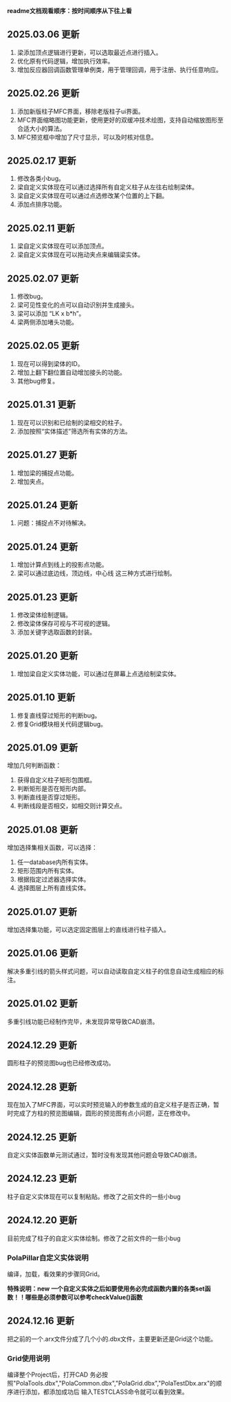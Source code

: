 **readme文档观看顺序：按时间顺序从下往上看**

## 2025.03.06 更新

1. 梁添加顶点逻辑进行更新，可以选取最近点进行插入。
2. 优化原有代码逻辑，增加执行效率。
3. 增加反应器回调函数管理单例类，用于管理回调，用于注册、执行任意响应。

## 2025.02.26 更新

1. 添加新版柱子MFC界面，移除老版柱子ui界面。
2. MFC界面缩略图功能更新，使用更好的双缓冲技术绘图，支持自动缩放图形至合适大小的算法。
3. MFC预览框中增加了尺寸显示，可以及时核对信息。

## 2025.02.17 更新

1. 修改各类小bug。
2. 梁自定义实体现在可以通过选择所有自定义柱子从左往右绘制梁体。
3. 梁自定义实体现在可以通过点选修改某个位置的上下翻。
4. 添加点排序功能。

## 2025.02.11 更新

1. 梁自定义实体现在可以添加顶点。
2. 梁自定义实体现在可以拖动夹点来编辑梁实体。

## 2025.02.07 更新

1. 修改bug。
2. 梁可见性变化的点可以自动识别并生成接头。
3. 梁可以添加 “LK x  b*h”。
4. 梁两侧添加堵头功能。

## 2025.02.05 更新

1. 现在可以得到梁体的ID。
2. 增加上翻下翻位置自动增加接头的功能。
3. 其他bug修复。

## 2025.01.31 更新

1. 现在可以识别和已绘制的梁相交的柱子。
2. 添加按照“实体描述”筛选所有实体的方法。

## 2025.01.27 更新

1. 增加梁的捕捉点功能。
2. 增加夹点。

## 2025.01.24 更新

1. 问题：捕捉点不对待解决。

## 2025.01.24 更新

1. 增加计算点到线上的投影点功能。
2. 梁可以通过底边线，顶边线，中心线 这三种方式进行绘制。

## 2025.01.23 更新

1. 修改梁体绘制逻辑。
2. 修改梁体保存可视与不可视的逻辑。
3. 添加关键字选取函数的封装。

## 2025.01.20 更新

1. 增加梁自定义实体功能，可以通过在屏幕上点选绘制梁实体。

## 2025.01.10 更新

1. 修复直线穿过矩形的判断bug。
2. 修复Grid模块相关代码逻辑bug。

## 2025.01.09 更新

增加几何判断函数：
1. 获得自定义柱子矩形包围框。
2. 判断矩形是否在矩形内部。
3. 判断直线是否穿过矩形。
4. 判断线段是否相交，如相交则计算交点。

## 2025.01.08 更新

增加选择集相关函数，可以选择：
1. 任一database内所有实体。
2. 矩形范围内所有实体。
3. 根据指定过滤器选择实体。
4. 选择图层上所有直线实体。

## 2025.01.07 更新

增加选择集功能，可以选定固定图层上的直线进行柱子插入。

## 2025.01.06 更新

解决多重引线的箭头样式问题，可以自动读取自定义柱子的信息自动生成相应的标注。

## 2025.01.02 更新

多重引线功能已经制作完毕，未发现异常导致CAD崩溃。

## 2024.12.29 更新

圆形柱子的预览图bug也已经修改成功。

## 2024.12.28 更新

现在加入了MFC界面，可以实时预览输入的参数生成的自定义柱子是否正确，暂时完成了方柱的预览图编辑，圆形的预览图有点小问题，正在修改中。

## 2024.12.25 更新

自定义实体函数单元测试通过，暂时没有发现其他问题会导致CAD崩溃。

## 2024.12.23 更新

柱子自定义实体现在可以复制粘贴。修改了之前文件的一些小bug

## 2024.12.20 更新

目前完成了柱子的自定义实体绘制。修改了之前文件的一些小bug

### PolaPillar自定义实体说明

编译，加载，看效果的步骤同Grid。

**特殊说明：new 一个自定义实体之后如要使用务必完成函数内置的各类set函数！！哪些是必须参数可以参考checkValue()函数**

## 2024.12.16 更新

把之前的一个.arx文件分成了几个小的.dbx文件，主要更新还是Grid这个功能。

### Grid使用说明

编译整个Project后，打开CAD 务必按照"PolaTools.dbx","PolaCommon.dbx","PolaGrid.dbx","PolaTestDbx.arx"的顺序进行添加，都添加成功后 输入TESTCLASS命令就可以看到效果。
